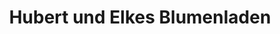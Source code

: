 ---
title: "Hubert und Elkes Blumenladen"
url: /ingolstadt/hubert-und-elkes-blumenladen/
shop: Blumen
---